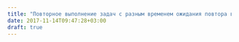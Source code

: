 ```yaml
---
title: "Повторное выполнение задач с разным временем ожидания повтора в RabbitMQ"
date: 2017-11-14T09:47:28+03:00
draft: true
---
```



